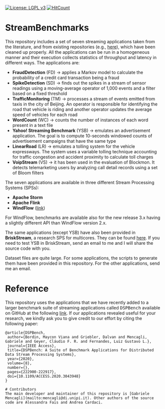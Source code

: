 [![License: LGPL v3](https://img.shields.io/badge/License-LGPL%20v3-blue.svg)](https://www.gnu.org/licenses/lgpl-3.0)
[![HitCount](http://hits.dwyl.io/paragroup/streambenchmarks.svg)](https://github.com/ParaGroup/StreamBenchmarks)

# StreamBenchmarks

This repository includes a set of seven streaming applications taken from the literature, and from existing repositories (e.g., [here](https://github.com/mayconbordin/storm-applications)), which have been cleaned up properly. All the applications can be run in a homogeneous manner and their execution collects statistics of throughput and latency in different ways. The applications are:
* <strong>FraudDetection</strong> (FD) -> applies a Markov model to calculate the probability of a credit card transaction being a fraud
* <strong>SpikeDetection</strong> (SD) -> finds out the spikes in a stream of sensor readings using a moving-average operator of 1,000 events and a filter based on a fixed threshold
* <strong>TrafficMonitoring</strong> (TM) -> processes a stream of events emitted from taxis in the city of Beijing. An operator is responsible for identifying the road that vehicle is riding and another operator updates the average speed of vehicles for each road
* <strong>WordCount</strong> (WC) -> counts the number of instances of each word present in a text file
* <strong>Yahoo! Streaming Benchmark</strong> (YSB) -> emulates an advertisement application. The goal is to compute 10-seconds windowed counts of advertisement campaigns that have the same type
* <strong>LinearRoad</strong> (LR) -> emulates a tolling system for the vehicle expressways. The system uses a variable tolling technique accounting for traffic congestion and accident proximity to calculate toll charges
* <strong>VoipStream</strong> (VS) -> it has been used in the evaluation of Blockmon. It detects telemarketing users by analyzing call detail records using a set of Bloom filters

The seven applications are available in three different Stream Processing Systems (SPSs):
* <strong>Apache Storm</strong>
* <strong>Apache Flink</strong>
* <strong>WindFlow</strong> ([link](https://github.com/ParaGroup/WindFlow))

For WindFlow, benchmarks are available also for the new release 3.x having a slightly different API than WindFlow version 2.x.

The same applications (except YSB) have also been provided in <strong>BriskStream</strong>, a research SPS for multicores. They can be found [here](https://github.com/Xtra-Computing/briskstream). If you need to test YSB in BriskStream, send an email to me and I will share the source code with you.

Dataset files are quite large. For some applications, the scripts to generate them have been provided in this repository. For the other applications, send me an email.

# Reference
This repository uses the applications that we have recently added to a larger benchmark suite of streaming applications called <tt>DSPBench</tt> available on GitHub at the following [link](https://github.com/GMAP/DSPBench). If our applications revealed useful for your research, we kindly ask you to give credit to our effort by citing the following paper:
```
@article{DSPBench,
 author={Bordin, Maycon Viana and Griebler, Dalvan and Mencagli, Gabriele and Geyer, Cláudio F. R. and Fernandes, Luiz Gustavo L.},
 journal={IEEE Access}, 
 title={DSPBench: A Suite of Benchmark Applications for Distributed Data Stream Processing Systems}, 
 year={2020},
 volume={8},
 number={},
 pages={222900-222917},
 doi={10.1109/ACCESS.2020.3043948}
}

# Contributors
The main developer and maintainer of this repository is [Gabriele Mencagli](mailto:mencagli@di.unipi.it). Other authors of the source code are Alessandra Fais and Andrea Cardaci.

